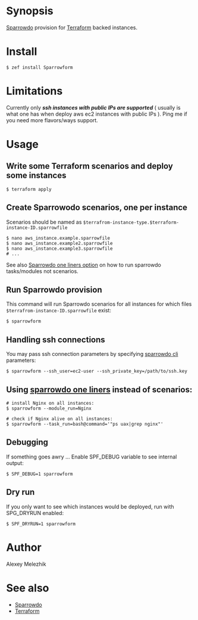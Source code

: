# Synopsis

[Sparrowdo](https://github.com/melezhik/sparrowdo) provision for [Terraform](https://www.terraform.io) backed instances.

# Install

    $ zef install Sparrowform

# Limitations

Currently only ***ssh instances with public IPs are supported*** ( usually is what one has when deploy aws ec2 instances with public IPs ).
Ping me if you need more flavors/ways support.

# Usage

## Write some Terraform scenarios and deploy some instances

    $ terraform apply

## Create Sparrowodo scenarios, one per instance

Scenarios should be named as `$terrafrom-instance-type.$terraform-instance-ID.sparrowfile`

    $ nano aws_instance.example.sparrowfile
    $ nano aws_instance.example2.sparrowfile
    $ nano aws_instance.example3.sparrowfile
    # ...

See also [Sparrowdo one liners option](https://github.com/melezhik/sparrowform#create-sparrowodo-scenarios-one-per-instance)
on how to run sparrowdo tasks/modules not scenarios.

## Run Sparrowdo provision

This command will run Sparrowdo scenarios for all instances for which files `$terrafrom-instance-ID.sparrowfile` exist:

    $ sparrowform

## Handling ssh connections

You may pass ssh connection parameters by specifying [sparrowdo cli](https://github.com/melezhik/sparrowdo#sparrowdo-client-command-line-parameters) parameters:

    $ sparrowform --ssh_user=ec2-user --ssh_private_key=/path/to/ssh.key

## Using [sparrowdo one liners](https://github.com/melezhik/sparrowdo#--module_run) instead of scenarios:

    # install Nginx on all instances:
    $ sparrowform --module_run=Nginx

    # check if Nginx alive on all instances:
    $ sparrowform --task_run=bash@command='"ps uax|grep nginx"'

## Debugging

If something goes awry ... Enable SPF_DEBUG variable to see internal output:

    $ SPF_DEBUG=1 sparrowform

## Dry run

If you only want to see which instances would be deployed, run with  SPG_DRYRUN enabled:

    $ SPF_DRYRUN=1 sparrowform

# Author

Alexey Melezhik


# See also

* [Sparrowdo](https://github.com/melezhik/sparrowdo)
* [Terraform](https://www.terraform.io)
